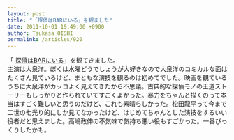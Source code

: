 ```yaml
---
layout: post
title: "「探偵はBARにいる」を観ました"
date: 2011-10-01 19:49:00 +0900
author: Tsukasa OISHI
permalink: /articles/920
---
```



「 [探偵はBARにいる](http://www.tantei-bar.com/)」を観てきました。  
主演は大泉洋。ぼくは水曜どうでしょうが大好きなので大泉洋のコミカルな面はたくさん見ているけど、まともな演技を観るのは初めてでした。映画を観ているうちに大泉洋がカッコよく見えてきたから不思議。古典的な探偵モノの王道ストーリーもしっかりと作られていてすごくよかった。暴力をちゃんと描くのって本当はすごく難しいと思うのだけど、これも素晴らしかった。松田龍平って今まで二世の七光り的にしか見てなかったけど、はじめてちゃんとした演技をするいい役者だと思えました。高嶋政伸の不気味で気持ち悪い役もすごかった。一番びっくりしたかも。  

